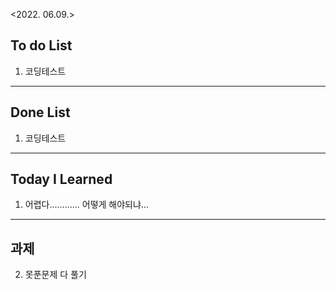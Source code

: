 <2022. 06.09.>

## To do List 

1. 코딩테스트

-------

## Done List
1. 코딩테스트

-------
## Today I Learned 
1. 어렵다............ 어떻게 해야되냐...

-------

## 과제

2. 못푼문제 다 풀기
